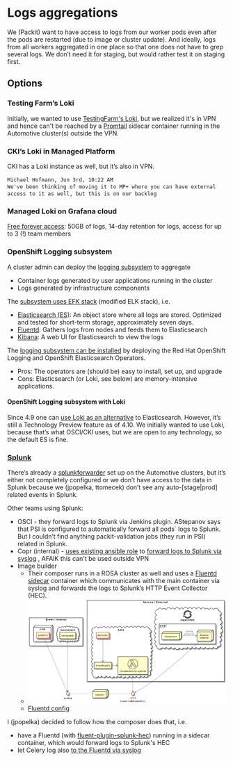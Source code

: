 # Logs aggregations

We (Packit) want to have access to logs from our worker pods even after
the pods are restarted (due to image or cluster update).
And ideally, logs from all workers aggregated in one place so that one does
not have to grep several logs. We don’t need it for staging,
but would rather test it on staging first.

## Options

### Testing Farm’s Loki

Initially, we wanted to use [TestingFarm's Loki](http://loki.tft.osci.redhat.com),
but we realized it's in VPN and hence can't be reached by a [Promtail](https://grafana.com/docs/loki/latest/clients/promtail/)
sidecar container running in the Automotive cluster(s) outside the VPN.

### CKI’s Loki in Managed Platform

CKI has a Loki instance as well, but it’s also in VPN.

```text
Michael Hofmann, Jun 3rd, 10:22 AM
We've been thinking of moving it to MP+ where you can have external access to it as well, but this is on our backlog
```

### Managed Loki on Grafana cloud

[Free forever access](https://go2.grafana.com/loki-grafana-cloud.html):
50GB of logs, 14-day retention for logs, access for up to 3 (!) team members

### OpenShift Logging subsystem

A cluster admin can deploy the [logging subsystem](https://docs.openshift.com/container-platform/4.10/logging/cluster-logging.html) to aggregate

- Container logs generated by user applications running in the cluster
- Logs generated by infrastructure components

The [subsystem uses EFK stack](https://docs.openshift.com/container-platform/4.10/logging/cluster-logging.html#cluster-logging-about-components_cluster-logging) (modified ELK stack), i.e.

- [Elasticsearch (ES)](https://www.elastic.co/products/elasticsearch): An object store where all logs are stored. Optimized and tested for short-term storage, approximately seven days.
- [Fluentd](http://www.fluentd.org/architecture): Gathers logs from nodes and feeds them to Elasticsearch
- [Kibana](https://www.elastic.co/guide/en/kibana/current/introduction.html): A web UI for Elasticsearch to view the logs

The [logging subsystem can be installed](https://docs.openshift.com/container-platform/4.10/logging/cluster-logging-deploying.html) by deploying the Red Hat OpenShift Logging and OpenShift Elasticsearch Operators.

- Pros: The operators are (should be) easy to install, set up, and upgrade
- Cons: Elasticsearch (or Loki, see below) are memory-intensive applications.

#### OpenShift Logging subsystem with Loki

Since 4.9 one can [use Loki as an alternative](https://docs.openshift.com/container-platform/4.10/logging/cluster-logging-release-notes.html#cluster-logging-about-loki) to Elasticsearch. However, it’s still a Technology Preview feature as of 4.10.
We initially wanted to use Loki, because that’s what OSCI/CKI uses,
but we are open to any technology, so the default ES is fine.

### [Splunk](https://source.redhat.com/departments/it/splunk)

There’s already a [splunkforwarder](https://console-openshift-console.apps.auto-stage.c58b.p1.openshiftapps.com/k8s/ns/openshift-security/splunkforwarder.managed.openshift.io~v1alpha1~SplunkForwarder/splunkforwarder)
set up on the Automotive clusters, but it’s either not completely configured
or we don’t have access to the data in Splunk because we (jpopelka, ttomecek)
don’t see any auto-[stage|prod] related events in Splunk.

Other teams using Splunk:

- OSCI - they forward logs to Splunk via Jenkins plugin. AStepanov says that
  PSI is configured to automatically forward all pods` logs to Splunk.
  But I couldn’t find anything packit-validation jobs (they run in PSI) related in Splunk.
- Copr (internal) - [uses existing ansible role](https://pagure.io/rhcopr/maint/blob/master/f/maint/share/rhcopr-maint/ansible/playbooks/include/backend/copr-backend.yml#_235)
  to [forward logs to Splunk via syslog](https://docs.engineering.redhat.com/pages/viewpage.action?spaceKey=EXD&title=Instructions+on+Log+forwarding+-+Syslog)
  , AFAIK this can't be used outside VPN
- Image builder
  - Their composer runs in a ROSA cluster as well and uses a [Fluentd sidecar](<(https://github.com/osbuild/osbuild-composer/blob/main/templates/composer.yml#L123)>)
    container which communicates with the main container via syslog and forwards
    the logs to Splunk’s HTTP Event Collector (HEC).
  - ![Image builder's composer](composer.png)
  - [Fluentd config](https://github.com/osbuild/osbuild-composer/blob/main/templates/composer.yml#L272)

I (jpopelka) decided to follow how the composer does that, i.e.

- have a Fluentd (with [fluent-plugin-splunk-hec](https://github.com/splunk/fluent-plugin-splunk-hec))
  running in a sidecar container, which would forward logs to Splunk's HEC
- let Celery log also [to the Fluentd via syslog](https://docs.fluentd.org/input/syslog)
